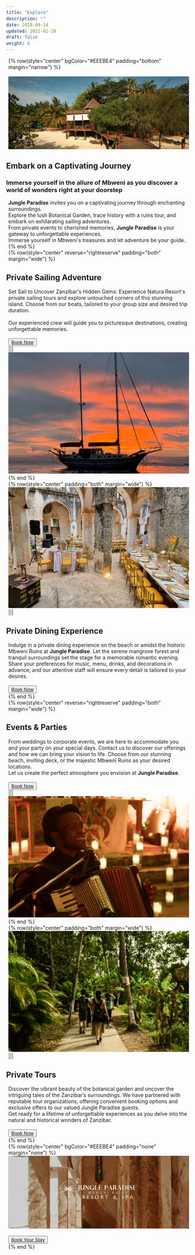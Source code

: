 ```yaml
---
title: "Explore"
description: ""
date: 2018-09-14
updated: 2021-02-20
draft: false
weight: 6
---
```


<!-- section 1 (header) -->

{% row(style="center" bgColor="#EEEBE4" padding="bottom" margin="narrow") %}

<br>

<div class="container mx-auto">

![Image](./img/explore_header.webp#mx-auto)

## Embark on a Captivating Journey

### Immerse yourself in the allure of Mbweni as you discover a world of wonders right at your doorstep

<p class="max-w-6xl mx-auto"> 

**Jungle Paradise** invites you on a captivating journey through enchanting surroundings. 

Explore the lush Botanical Garden, trace history with a ruins tour, and embark on exhilarating sailing adventures. 
</p>
<p class="max-w-6xl mx-auto"> 

From private events to cherished memories, **Jungle Paradise** is your gateway to unforgettable experiences. 

Immerse yourself in Mbweni's treasures and let adventure be your guide.</p>
</div>

{% end %}

<!-- section 2 -->

<div class="container mx-auto">

{% row(style="center" reverse="rightreserve" padding="both" margin="wide") %}

## Private Sailing Adventure

Set Sail to Uncover Zanzibar's Hidden Gems: Experience Natura Resort's private sailing tours and explore untouched corners of this stunning island. Choose from our boats, tailored to your group size and desired trip duration. 

<br>

Our experienced crew will guide you to picturesque destinations, creating unforgettable memories. 

<br>

<button><a href="mailto:info@jungleparadise.tf" target="_blank">Book Now</a></button>

|||

![Image](./img/sailing.png#mx-auto)

{% end %}

</div>

<!-- section 3 -->

<div class="myColor">

<div class="container mx-auto">

{% row(style="center" padding="both" margin="wide") %}

![Image](./img/dining.png#mx-auto)

|||

## Private Dining Experience

Indulge in a private dining experience on the beach or amidst the historic Mbweni Ruins at **Jungle Paradise**. Let the serene mangrove forest and tranquil surroundings set the stage for a memorable romantic evening. 

Share your preferences for music, menu, drinks, and decorations in advance, and our attentive staff will ensure every detail is tailored to your desires. 

<br />

<button><a href="mailto:info@jungleparadise.tf" target="_blank">Book Now</a></button>

{% end %}

</div>
</div>

<div class="container mx-auto">

{% row(style="center" reverse="rightreserve" padding="both" margin="wide") %}

## Events & Parties

From weddings to corporate events, we are here to accommodate you and your party on your special days. Contact us to discover our offerings and how we can bring your vision to life. Choose from our stunning beach, inviting deck, or the majestic Mbweni Ruins as your desired locations. 

Let us create the perfect atmosphere you envision at **Jungle Paradise**.

<br>

<button><a href="mailto:info@jungleparadise.tf" target="_blank">Book Now</a></button>

|||

![Image](./img/events.png#mx-auto)

{% end %}

</div>

<!-- section 3 -->

<div class="myColor">

<div class="container mx-auto">

{% row(style="center" padding="both" margin="wide") %}

![Image](./img/tours.webp#mx-auto)

|||

## Private Tours

Discover the vibrant beauty of the botanical garden and uncover the intriguing tales of the Zanzibar’s surroundings. We have partnered with reputable tour organizations, offering convenient booking options and exclusive offers to our valued Jungle Paradise guests. 

Get ready for a lifetime of unforgettable experiences as you delve into the natural and historical wonders of Zanzibar.

<br />

<button><a href="mailto:info@jungleparadise.tf" target="_blank">Book Now</a></button>

{% end %}

</div>
</div>

{% row(style="center" bgColor="#EEEBE4" padding="none" margin="none") %}

![Image](./img/explore_bottom.webp#fill)

<br>

<button><a href="https://hotels.cloudbeds.com/reservation/DNw5Ek#checkin=2023-08-16&checkout=2023-08-17" target="_blank">Book Your Stay</a></button>

{% end %}

<style>
p {
    margin: 0px 6px;
}
</style>
